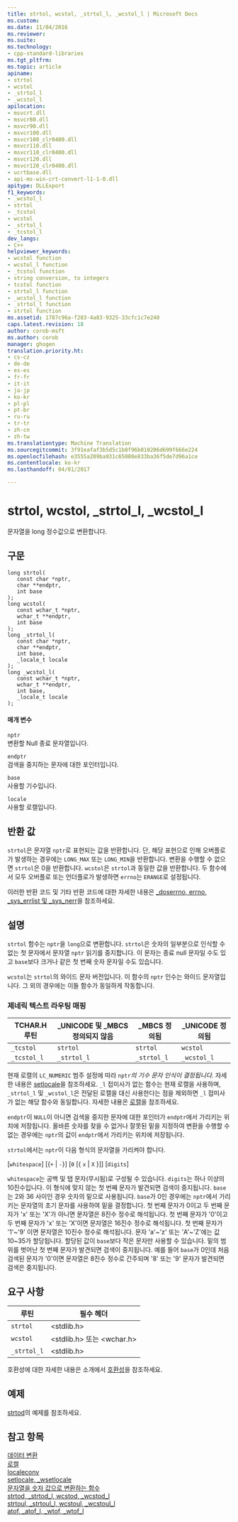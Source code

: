 ```yaml
---
title: strtol, wcstol, _strtol_l, _wcstol_l | Microsoft Docs
ms.custom: 
ms.date: 11/04/2016
ms.reviewer: 
ms.suite: 
ms.technology:
- cpp-standard-libraries
ms.tgt_pltfrm: 
ms.topic: article
apiname:
- strtol
- wcstol
- _strtol_l
- _wcstol_l
apilocation:
- msvcrt.dll
- msvcr80.dll
- msvcr90.dll
- msvcr100.dll
- msvcr100_clr0400.dll
- msvcr110.dll
- msvcr110_clr0400.dll
- msvcr120.dll
- msvcr120_clr0400.dll
- ucrtbase.dll
- api-ms-win-crt-convert-l1-1-0.dll
apitype: DLLExport
f1_keywords:
- _wcstol_l
- strtol
- _tcstol
- wcstol
- _strtol_l
- _tcstol_l
dev_langs:
- C++
helpviewer_keywords:
- wcstol function
- wcstol_l function
- _tcstol function
- string conversion, to integers
- tcstol function
- strtol_l function
- _wcstol_l function
- _strtol_l function
- strtol function
ms.assetid: 1787c96a-f283-4a83-9325-33cfc1c7e240
caps.latest.revision: 18
author: corob-msft
ms.author: corob
manager: ghogen
translation.priority.ht:
- cs-cz
- de-de
- es-es
- fr-fr
- it-it
- ja-jp
- ko-kr
- pl-pl
- pt-br
- ru-ru
- tr-tr
- zh-cn
- zh-tw
ms.translationtype: Machine Translation
ms.sourcegitcommit: 3f91eafaf3b5d5c1b8f96b010206d699f666e224
ms.openlocfilehash: e3555a209ba931c65080e833ba36f5de7d96a1ce
ms.contentlocale: ko-kr
ms.lasthandoff: 04/01/2017

---
```

# <a name="strtol-wcstol-strtoll-wcstoll"></a>strtol, wcstol, _strtol_l, _wcstol_l
문자열을 long 정수값으로 변환합니다.  
  
## <a name="syntax"></a>구문  
  
```  
long strtol(  
   const char *nptr,  
   char **endptr,  
   int base   
);  
long wcstol(  
   const wchar_t *nptr,  
   wchar_t **endptr,  
   int base   
);  
long _strtol_l(  
   const char *nptr,  
   char **endptr,  
   int base,  
   _locale_t locale  
);  
long _wcstol_l(  
   const wchar_t *nptr,  
   wchar_t **endptr,  
   int base,  
   _locale_t locale  
);  
```  
  
#### <a name="parameters"></a>매개 변수  
 `nptr`  
 변환할 Null 종료 문자열입니다.  
  
 `endptr`  
 검색을 중지하는 문자에 대한 포인터입니다.  
  
 `base`  
 사용할 기수입니다.  
  
 `locale`  
 사용할 로캘입니다.  
  
## <a name="return-value"></a>반환 값  
 `strtol`은 문자열 `nptr`로 표현되는 값을 반환합니다. 단, 해당 표현으로 인해 오버플로가 발생하는 경우에는 `LONG_MAX` 또는 `LONG_MIN`을 반환합니다. 변환을 수행할 수 없으면 `strtol`은 0을 반환합니다. `wcstol`은 `strtol`과 동일한 값을 반환합니다. 두 함수에서 모두 오버플로 또는 언더플로가 발생하면 `errno`는 `ERANGE`로 설정됩니다.  
  
 이러한 반환 코드 및 기타 반환 코드에 대한 자세한 내용은  [_doserrno, errno, _sys_errlist 및 _sys_nerr](../../c-runtime-library/errno-doserrno-sys-errlist-and-sys-nerr.md)을 참조하세요.  
  
## <a name="remarks"></a>설명  
 `strtol` 함수는 `nptr`을 `long`으로 변환합니다. `strtol`은 숫자의 일부분으로 인식할 수 없는 첫 문자에서 문자열 `nptr` 읽기를 중지합니다. 이 문자는 종료 null 문자일 수도 있고 `base`보다 크거나 같은 첫 번째 숫자 문자일 수도 있습니다.  
  
 `wcstol`는 `strtol`의 와이드 문자 버전입니다. 이 함수의 `nptr` 인수는 와이드 문자열입니다. 그 외의 경우에는 이들 함수가 동일하게 작동합니다.  
  
### <a name="generic-text-routine-mappings"></a>제네릭 텍스트 라우팅 매핑  
  
|TCHAR.H 루틴|_UNICODE 및 _MBCS 정의되지 않음|_MBCS 정의됨|_UNICODE 정의됨|  
|---------------------|------------------------------------|--------------------|-----------------------|  
|`_tcstol`|`strtol`|`strtol`|`wcstol`|  
|`_tcstol_l`|`_strtol_l`|`_strtol_l`|`_wcstol_l`|  
  
 현재 로캘의 `LC_NUMERIC` 범주 설정에 따라 `nptr`*의 기수 문자 인식이 결정됩니다.* 자세한 내용은 [setlocale](../../c-runtime-library/reference/setlocale-wsetlocale.md)을 참조하세요. `_l` 접미사가 없는 함수는 현재 로캘을 사용하며, `_strtol_l` 및 `_wcstol_l`은 전달된 로캘을 대신 사용한다는 점을 제외하면 `_l` 접미사가 없는 해당 함수와 동일합니다. 자세한 내용은 [로캘](../../c-runtime-library/locale.md)을 참조하세요.  
  
 `endptr`이 `NULL`이 아니면 검색을 중지한 문자에 대한 포인터가 `endptr`에서 가리키는 위치에 저장됩니다. 올바른 숫자를 찾을 수 없거나 잘못된 밑을 지정하여 변환을 수행할 수 없는 경우에는 `nptr`의 값이 `endptr`에서 가리키는 위치에 저장됩니다.  
  
 `strtol`에서는 `nptr`이 다음 형식의 문자열을 가리켜야 합니다.  
  
 [`whitespace`] [{`+` &#124; `-`}] [`0` [{ `x` &#124; `X` }]] [`digits`]  
  
 `whitespace`는 공백 및 탭 문자(무시됨)로 구성될 수 있습니다. `digits`는 하나 이상의 10진수입니다. 이 형식에 맞지 않는 첫 번째 문자가 발견되면 검색이 중지됩니다. `base`는 2와 36 사이인 경우 숫자의 밑으로 사용됩니다. `base`가 0인 경우에는 `nptr`에서 가리키는 문자열의 초기 문자를 사용하여 밑을 결정합니다. 첫 번째 문자가 0이고 두 번째 문자가 'x' 또는 'X'가 아니면 문자열은 8진수 정수로 해석됩니다. 첫 번째 문자가 '0'이고 두 번째 문자가 'x' 또는 'X'이면 문자열은 16진수 정수로 해석됩니다. 첫 번째 문자가 '1'~'9' 이면 문자열은 10진수 정수로 해석됩니다. 문자 'a'~'z' 또는 'A'~'Z'에는 값 10~35가 할당됩니다. 할당된 값이 `base`보다 작은 문자만 사용할 수 있습니다. 밑의 범위를 벗어난 첫 번째 문자가 발견되면 검색이 중지됩니다. 예를 들어 `base`가 0인데 처음 검색된 문자가 '0'이면 문자열은 8진수 정수로 간주되며 '8' 또는 '9' 문자가 발견되면 검색은 중지됩니다.  
  
## <a name="requirements"></a>요구 사항  
  
|루틴|필수 헤더|  
|-------------|---------------------|  
|`strtol`|\<stdlib.h>|  
|`wcstol`|\<stdlib.h> 또는 \<wchar.h>|  
|`_strtol_l`|\<stdlib.h>|  
  
 호환성에 대한 자세한 내용은 소개에서 [호환성](../../c-runtime-library/compatibility.md)을 참조하세요.  
  
## <a name="example"></a>예제  
 [strtod](../../c-runtime-library/reference/strtod-strtod-l-wcstod-wcstod-l.md)의 예제를 참조하세요.  
  
## <a name="see-also"></a>참고 항목  
 [데이터 변환](../../c-runtime-library/data-conversion.md)   
 [로캘](../../c-runtime-library/locale.md)   
 [localeconv](../../c-runtime-library/reference/localeconv.md)   
 [setlocale, _wsetlocale](../../c-runtime-library/reference/setlocale-wsetlocale.md)   
 [문자열을 숫자 값으로 변환하는 함수](../../c-runtime-library/string-to-numeric-value-functions.md)   
 [strtod, _strtod_l, wcstod, _wcstod_l](../../c-runtime-library/reference/strtod-strtod-l-wcstod-wcstod-l.md)   
 [strtoul, _strtoul_l, wcstoul, _wcstoul_l](../../c-runtime-library/reference/strtoul-strtoul-l-wcstoul-wcstoul-l.md)   
 [atof, _atof_l, _wtof, _wtof_l](../../c-runtime-library/reference/atof-atof-l-wtof-wtof-l.md)
